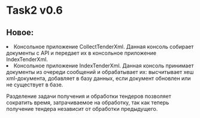 ﻿# Task2 v0.6

## Новое:
<li> Консольное приложение CollectTenderXml. Данная консоль собирает документы с API и передает их в консольное приложение IndexTenderXml.
<li> Консольное приложение IndexTenderXml. Данная консоль принимает документы из очереди сообщений и обрабатывает их: высчитывает хеш xml-документа, добавляет в базу данных, если документ обновлен или не существует в базе.

Разделение задачи получения и обработки тендеров позволяет сократить время, затрачиваемое на обработку, так как теперь получение тендера независит от обработки предыдущего.